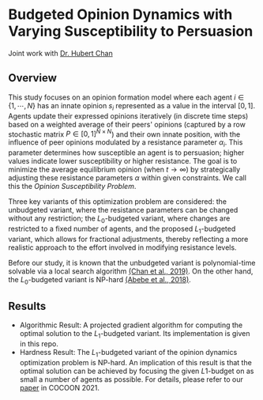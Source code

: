 # Budgeted Opinion Dynamics with Varying Susceptibility to Persuasion
Joint work with [Dr. Hubert Chan](https://i.cs.hku.hk/~hubert/)

## Overview
This study focuses on an opinion formation model where each agent $`i \in \{1,\cdots,N\}`$ has an innate opinion $`s_i`$ represented as a value in the interval $`[0, 1]`$. Agents update their expressed opinions iteratively (in discrete time steps) based on a weighted average of their peers' opinions (captured by a row stochastic matrix $`P \in [0,1]^{N\times N}`$) and their own innate position, with the influence of peer opinions modulated by a resistance parameter $`\alpha_i`$. This parameter determines how susceptible an agent is to persuasion; higher values indicate lower susceptibility or higher resistance. The goal is to minimize the average equilibrium opinion (when $`t \to \infty`$) by strategically adjusting these resistance parameters $\alpha$ within given constraints. We call this the *Opinion Susceptibility Problem*.

Three key variants of this optimization problem are considered: the unbudgeted variant, where the resistance parameters can be changed without any restriction; the $`L_0`$-budgeted variant, where changes are restricted to a fixed number of agents, and the proposed $`L_1`$-budgeted variant, which allows for fractional adjustments, thereby reflecting a more realistic approach to the effort involved in modifying resistance levels.

Before our study, it is known that the unbudgeted variant is polynomial-time solvable via a local search algorithm [(Chan et al., 2019)](https://scholar.google.com/scholar_url?url=https://dl.acm.org/doi/abs/10.1145/3308558.3313509&hl=zh-TW&sa=T&oi=gsr-r&ct=res&cd=0&d=2759380754538164998&ei=nVBnaKalLZPN6rQPhMr3yAg&scisig=AAZF9b9H-stMyC3lePN8dh7B54sI). On the other hand, the $`L_0`$-budgeted variant is NP-hard [(Abebe et al., 2018)](https://scholar.google.com/scholar_url?url=https://dl.acm.org/doi/abs/10.1145/3219819.3219983&hl=zh-TW&sa=T&oi=gsr-r&ct=res&cd=0&d=13274367214912563122&ei=qlBnaJz6Fc2l6rQPh4i_0AE&scisig=AAZF9b8lUoPnuwsXZHR4iphtCRly).

## Results
- Algorithmic Result: A projected gradient algorithm for computing the optimal solution to the $`L_1`$-budgeted variant. Its implementation is given in this repo.
- Hardness Result: The $`L_1`$-budgeted variant of the opinion dynamics optimization problem is NP-hard. An implication of this result is that the optimal solution can be achieved by focusing the given $`L1`$-budget on as small a number of agents as possible. For details, please refer to our [paper](https://arxiv.org/abs/2105.04105) in COCOON 2021.
